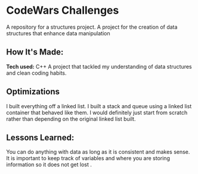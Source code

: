 # CodeWars Challenges
A repository for a structures project. A project for the creation of data structures that enhance data manipulation


## How It's Made:

**Tech used:**  C++
A project that tackled my understanding of data structures and clean coding habits.
## Optimizations

I built everything off a linked list. I built a stack and queue using a linked list container that behaved like them. I would definitely just start from scratch rather than depending on the original linked list built.

## Lessons Learned:

You can do anything with data as long as it is consistent and makes sense. It is important to keep track of variables and where you are storing information so it does not get lost .

